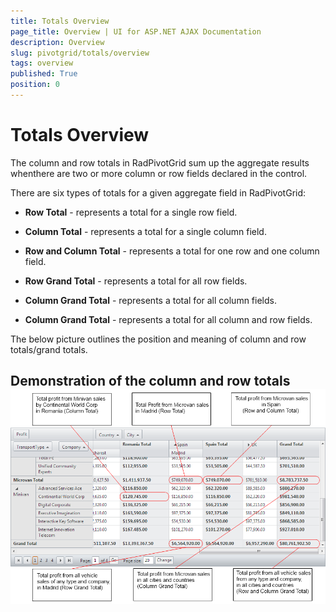 ```yaml
---
title: Totals Overview
page_title: Overview | UI for ASP.NET AJAX Documentation
description: Overview
slug: pivotgrid/totals/overview
tags: overview
published: True
position: 0
---
```


# Totals Overview



The column and row totals in RadPivotGrid sum up the aggregate results whenthere are two or more column or row fields declared in the control.

There are six types of totals for a given aggregate field in RadPivotGrid:

* __Row Total__ - represents a total for a single row field.

* __Column Total__ - represents a total for a single column field.

* __Row and Column Total__ - represents a total for one row and one column field.

* __Row Grand Total__ - represents a total for all row fields.

* __Column Grand Total__ - represents a total for all column fields.

* __Column Grand Total__ - represents a total for all column and row fields.

The below picture outlines the position and meaning of column and row totals/grand totals.

## Demonstration of the column and row totals![RadPivotGrid totals and grand totals](images/pivotgrid-totals-overview_1.png)
